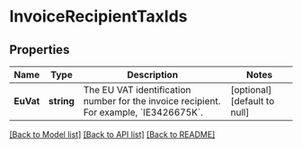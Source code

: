 # InvoiceRecipientTaxIds

## Properties

 Name      | Type       | Description                                                                                      | Notes                        
-----------|------------|--------------------------------------------------------------------------------------------------|------------------------------
 **EuVat** | **string** | The EU VAT identification number for the invoice recipient. For example, &#x60;IE3426675K&#x60;. | [optional] [default to null] 

[[Back to Model list]](../README.md#documentation-for-models) [[Back to API list]](../README.md#documentation-for-api-endpoints) [[Back to README]](../README.md)

